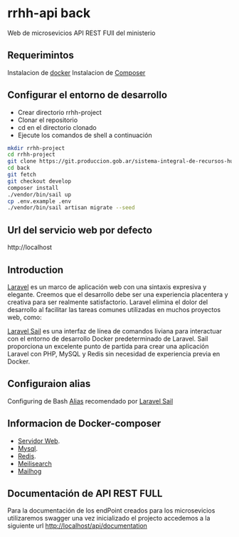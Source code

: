 # rrhh-api back
Web de microsevicios API REST FUll del ministerio

## Requerimintos
Instalacion de [docker](https://www.docker.com/products/docker-desktop)
Instalacion de [Composer](https://getcomposer.org/doc/00-intro.md)

## Configurar el entorno de desarrollo
- Crear directorio rrhh-project
- Clonar el repositorio
- cd en el directorio clonado
- Ejecute los comandos de shell a continuación

```sh
mkdir rrhh-project
cd rrhh-project
git clone https://git.produccion.gob.ar/sistema-integral-de-recursos-humanos/back.git
cd back
git fetch
git checkout develop
composer install
./vendor/bin/sail up 
cp .env.example .env
./vendor/bin/sail artisan migrate --seed 
```
## Url del servicio web por defecto
http://localhost

## Introduction
[Laravel](https://laravel.com/) es un marco de aplicación web con una sintaxis expresiva y elegante. Creemos que el desarrollo debe ser una experiencia placentera y creativa para ser realmente satisfactorio. Laravel elimina el dolor del desarrollo al facilitar las tareas comunes utilizadas en muchos proyectos web, como:

[Laravel Sail](https://laravel.com/docs/9.x/sail) es una interfaz de línea de comandos liviana para interactuar con el entorno de desarrollo Docker predeterminado de Laravel. Sail proporciona un excelente punto de partida para crear una aplicación Laravel con PHP, MySQL y Redis sin necesidad de experiencia previa en Docker.

## Configuraion alias
Configuring de Bash [Alias](https://laravel.com/docs/9.x/sail#configuring-a-bash-alias) recomendado por [Laravel Sail](https://laravel.com/docs/9.x/sail)

## Informacion de Docker-composer
- [Servidor Web](https://httpd.apache.org/).
- [Mysql](https://www.mysql.com/).
- [Redis](https://redis.io/).
- [Meilisearch](https://www.meilisearch.com/)
- [Mailhog](https://github.com/mailhog/MailHog#mailhog-----)

## Documentación de API REST FULL
Para la documentación de los endPoint creados para los microsevicios utilizaremos swagger una vez inicializado el projecto accedemos a la siguiente url [http://localhost/api/documentation](http://localhost/api/documentation#/)